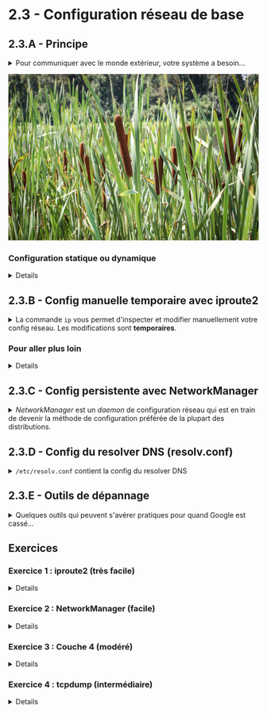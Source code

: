 # 2.3 - Configuration réseau de base

## 2.3.A - Principe
<details><summary>Pour communiquer avec le monde extérieur, votre système a besoin...</summary>

+ D'une **adresse IP**
    - Identifie la machine de manière unique sur le réseau
+ D'un **masque de sous-réseau**
    - Associé à l'adresse IP, permet à la machine de savoir quand elle s'adresse à son réseau local ou à d'autres réseaux
    - *Par exemple, prenons le subnet `192.168.1.0/24` (adresses de `192.168.1.0` à `192.168.1.255`). `192.168.1.10` sait qu'il peut directement contacter `192.168.1.20`, car il est dans le même subnet. En revanche, s'il doit contacter `192.168.2.20`, qui n'est pas dans son subnet, il confiera le paquet à sa passerelle par défaut.*
+ D'une **route par défaut**
    - Adresse IP du routeur qui permet d'atteindre d'autres réseaux.
+ Pour pouvoir résoudre des noms de domaine, de l'adresse d'au moins 1 **serveur DNS**.
    - Allez-vous habituellement voir votre emploi du temps sur `ent.utt.fr`, ou bien sur `193.50.230.1` ? On s'est compris.
    - 
</details>

![Des roseaux communs](img/roseaux.jpg)

### Configuration statique ou dynamique
<details>

+ Si vous n'avez pas à configurer ces paramètres à chaque fois que vous vous connectez sur un nouveau réseau avec votre PC, c'est grâce au **DHCP** (*Dynamic Host Configuration Protocol*, parfois aussi connu à tort sous l'appellation *Dark-green Hot Chili Peppers*). Lorsque votre PC rejoint un nouveau réseau, il contacte automatiquement son serveur DHCP pour obtenir ses paramètres réseau : on parle alors **d'adressage dynamique**.
    - *Chez vous, le serveur DHCP tourne généralement sur votre box.*
+ En revanche, **pour des serveurs, on préfère l'adressage statique**. On fournit donc tous ces paramètres manuellement.
    - Votre serveur ne va à priori pas se déplacer sur d'autres réseaux
    - On aime bien choisir nous-mêmes son adresse IP, et être sûrs qu'elle ne changera pas.
    - On ne veut pas dépendre d'un autre composant - s'il lui arrivait un malheur, on toute l'infra se retrouverait sans accès au réseau.

</details>

## 2.3.B - Config manuelle temporaire avec iproute2
<details><summary>La commande <code>ip</code> vous permet d'inspecter et modifier manuellement votre config réseau. Les modifications sont <b>temporaires</b>.</summary>

+ `ip address` : affiche les paramètres de niveau 2 et 3 pour toutes vos interfaces
    - `ip a` : raccourci
    - Une interface filaire **ethernet** commence par un `e`, par exemple :
        * `eth0`
        * `ens3`
        * `enp37s0`
    - `ip a show dev <iface>` : montrer les paramètres pour une interface donnée
    - `ip link` pour ne montrer que les paramètres de couche 2
+ `sudo ip address add <address>/<mask> dev <iface>` : ajouter une adresse IPv4 à une interface
    - `sudo ip address del <address>/<mask> dev <iface>` : supprimer une adresse IPv4
    - Exemple : 
        * ```lua
            sudo ip a add 192.168.1.10/24 dev enp37s0
            sudo ip a del 192.168.1.10/24 dev enp37s0
            sudo ip -6 a add 2001:db8:cafe::/64 dev enp37s0     # ipv6 (-6)
            ```
        * Vous pouvez aussi indiquer le masque au format décimal pointé : `sudo ip address add 192.168.1.10 255.255.255.0 dev enp37s0`
    - *NB :*
      - *Une même interface peut avoir plusieurs adresses IP*
      - *Une même machine peut avoir plusieurs interfaces (et donc aussi évidemment avoir plusieurs adresses IP)*
        - *Une même machine peut avoir des IP dans des réseaux différents (pense à un routeur)*
+ `ip route` : affiche la table de routage
+ `ip route add <ip>/<mask> via <ip>` : Ajouter une route
    - Exemple :
        ```lua
            sudo ip route add 172.16.1.0/24 via 192.168.1.254
        ```
    - Remplacer `add` par `del` pour supprimer la route
    - `ip -6` pour de l'IPv6
+ `ip route add default via <ip>` : Ajouter une route par défaut (0.0.0.0/0)

</details>

### Pour aller plus loin
<details>

+ La commande `ip` peut faire bien plus que set votre addresse IP :
    - Créer un [bond LACP](http://www.uni-koeln.de/~pbogusze/posts/LACP_configuration_using_iproute2.html) pour doubler un lien,
    - Changer les paramètres des protocoles bas niveau comme la [MTU](https://www.baeldung.com/linux/maximum-transmission-unit-change-size), 
    - [Configurer des VLANs](https://iamsto.wordpress.com/2018/02/20/howto-linux-iproute2-vlan-configuration-a-k-a-using-ip-command-for-managing-vlans-on-linux/)
    - [Ponter deux interfaces](https://unix.stackexchange.com/questions/255484/how-can-i-bridge-two-interfaces-with-ip-iproute2)  ...
+ `ip route` est capable de gérer routes complexes, voire de gérer plusieurs tables de routage - *par exemple, quand vous avez une interface publique et une interface d'admin, vous pouvez configurer une autre passerelle par défaut pour les paquets sourcés par votre interface d'admin.*

</details>

## 2.3.C - Config persistente avec NetworkManager
<details><summary><i>NetworkManager</i> est un <i>daemon</i> de configuration réseau qui est en train de devenir la méthode de configuration préférée de la plupart des distributions.</summary>

Il définit et gère des profils de configuration qui s'appellent des **connexions**.

On interagit avec ce *daemon* via un front-end comme :
+ [`nmtui`](https://access.redhat.com/documentation/en-us/red_hat_enterprise_linux/7/html/networking_guide/sec-configuring_ip_networking_with_nmtui) : interface interactive en mode texte
    - Très facile d'utilisation et utilisable sans interface graphique
+ `nmcli` : outil en lignes de commandes
    - Le plus complexe, mais aussi le plus complet et le seul qui puisse être utilisé dans un script.
+ `nm-connection-editor` : interface graphique, beurk
+ Rien ne vous empêche d'aller modifier directement les fichiers de config des connexions à `/etc/NetworkManager/system-connections/*.nmconnection` !

**Nous vous recommandons donc `nmtui`** pour commencer. Il n'y a rien à expliquer tellement c'est ez. Seule chose contre-intuitive, il faut **désactiver puis réactiver** la connexion pour que les modifications soient appliquées.

<details><summary>Quelques commandes <code>nmcli</code></summary>

- `nmcli` : Lister les connexions actives et leurs paramètres essentiels
- `nmcli general` (nmcli g) : Etat général de connectivité du système.
- `nmcli connection` (`nmcli c`) : Lister les connexions
- `nmcli device` (`nmcli d`) : Lister les interfaces
- `nmcli connection show <conn>` (`nmcli c s <conn>`) : Montrer le détail des paramètres d'une connexion
    * `nmcli -f <sections...> connection show <conn>` : Filtrer par catégorie de paramètres - par ex `nmcli -f general,ipv4 c s <conn>`

- `sudo nmcli connection <up|down|reload> <conn>` (`nmcli c <u|d|r> <conn>`) : activer, désactiver ou redémarrer une connexion.

- `sudo nmcli connection edit <conn>` (`nmcli c e <conn>`) : menu interactif pour éditer une interface
    * `?` : afficher les commandes disponibles
    * `goto <categorie>` : changer de catégorie
        * `goto ipv4`
    * `back` : revenir à la catégorie parente
    * `desc <objet>` :
        * `desc <setting>` : expliquer ce que fait un paramètres, quelles sont les valeurs possibles et quelle est la valeur par défaut
            * Ex : `desc dns`
        * `desc <category>` : montrer tous les paramètres disponibles dans la catégorie
            * Ex : `desc ipv4`
    * `set <setting> <valeur>` : modifier un paramètre
        * Ex : `set dns 8.8.8.8 8.8.4.4`
    * **`save` : appliquer les modifications**
    * `quit`
- `sudo nmcli connection modify <conn> <setting-full-path> <value>` : set un paramètre directement sans passer par le menu interactif
    * `sudo nmcli c m "Ethernet 1" ipv4.dns "8.8.8.8 8.8.4.4"`
</details>

+ Il peut être utile de __redémarrer le service *NetworkManager*__, par exemple après une modification de ses fichiers de configuration.
    - `sudo systemctl restart NetworkManager`
    - Pour les systèmes qui se configurent en *DHCP*, redémarrer *NetworkManager* permet de rafraîchir votre *lease DHCP*
+ Pour dépanner des problèmes de connexion, il peut être utile de jeter un œil aux __logs de NetworkManager__ : `sudo journalctl -xeu NetworkManager`

*NetworkManager* est très complet et peut aussi gérer des connexions complexes (bond LACP, VLANs ...)


### Autres méthodes de configuration réseau permanente

<details><summary>Sur les distributions récentes, <b>NetworkManager est LA méthode de configuration réseau à privilégier.</b></summary>

Toutefois, vous pouvez être amenés à utiliser d'autres méthodes pour créer des connexions persistentes :
+ [`netplan`](https://doc.ubuntu-fr.org/netplan) d'Ubuntu
    - (Configure en coulisses des connexions NetworkManager)
+ [`/etc/network/interfaces`](https://www.malekal.com/etc-network-interfaces-configurer-le-reseau-sur-debian/) de Debian
+ [`/etc/sysconfig/network-scripts`](https://www.cyberciti.biz/faq/how-to-configure-a-static-ip-address-on-rhel-8/) sur d'anciens RHEL

</details>

</details>


## 2.3.D - Config du resolver DNS (resolv.conf)
<details><summary><code>/etc/resolv.conf</code> contient la config du resolver DNS</summary>

![Exemple de /etc/resolv.conf](img/resolvconf.png)

+ Sa syntaxe est très simple et vous pouvez la modifier manuellement
    - `nameserver <ip>` : Adresse d'un serveur DNS. 3 maximum, du plus prioritaire au moins prioritaire.
    - `search <base-domain...>` : Domaines de recherche pour les noms courts.
        * Par exemple, avec `search utt.fr assos.utt.fr`, `charcutt` va d'abord être interprété comme `charcutt.utt.fr` et en cas d'échec comme `charcutt.assos.utt.fr`.
        * `domain <base-domain>` fait la même chose, mais ne peut avoir qu'une valeur.
    - `timeout <sec>` : Délai au bout duquel essayer un autre serveur DNS en cas d'échec.
        * Par défaut, 5 secondes
+ Votre OS utilise probablement *NetworkManager*, et dans ce cas, c'est lui qui gère le contenu de ce fichier. Les modifications seront perdues au redémarrage de *NetworkManager*.
    - Un commentaire en début de fichier vous prévient si c'est le cas

</details>


## 2.3.E - Outils de dépannage
<details><summary>Quelques outils qui peuvent s'avérer pratiques pour quand Google est cassé...</summary>

+ `ping` : test de connectivité IP - **la base pour tester la couche 3**
    - `-6` : IPv6
    - `-I` : Interface source
    - `-c <count>` : s'arrêter au bout de *count* tests
+ `traceroute` : tracer le chemin vers un hôte
    - Utilise le port 33434/udp, qui n'est pas forcément ouvert sur les firewalls. Il est donc souvent impossible d'avoir le chemin complet.
    - Vous pouvez utiliser un autre port [UDP, voire un port TCP](https://stackoverflow.com/questions/10995781/trace-a-particular-ip-and-port), pour augmenter les chances de tracer le chemin complet
+ `nc <host> <port>` : netcat - client/serveur TCP/UDP brut - **utile pour tester la couche 4**
    - `nc  22` : tester que le port SSH est ouvert et écoute
    - `sudo nc -l -p 636` : mode serveur, écoute sur 636/tcp
        * Très pratique pour tester si un pare-feu bloque un port entre le serveur et le client.
            * Ici, le client se connecterait avec `nc mons.lab-linux.local 636`
        * ![](img/nc.png)
        * *NB : Il faut les droits d'admin pour écouter sur un port <1024*
    - `nc` n'est pas forcément installé sur votre système.
+ `curl` : envoi d'une requête à un serveur Web
+ `tcpdump`, `wireshark` : sniffage de paquets
    - `sudo tcpdump [-vAn] -i <iface> [filtre]` : décrire les headers des paquets
        * Exemple : `sudo tcpdump -n -i lo "tcp port 80"`
        * `-v` : afficher plus d'informations sur les paquets
        * `-A` : afficher la charge utile des paquets
        * `-n` : ne pas résoudre les noms de domaine, afficher directement les IP source et destination
    - Vous pouvez utiliser [`tcpdump` pour faire une capture de paquets](https://linuxexplore.com/2010/05/30/remote-packet-capture-using-wireshark-tcpdump/) et l'analyser ensuite avec Wireshark. Pratique pour analyser les paquets d'un serveur sans interface graphique.
+ `ss` : ports utilisés sur le système local. **Utile pour vérifier si un service s'exécute bel et bien, et écoute sur les bonnes IP / le bon port**
    - `-t` : TCP
    - `-u` : UDP
    - `-l` : listening (sans, montre les ports SOURCE utilisés)
    - `-n` : Afficher les numéros de ports au lieu des noms de service
    - `-a` : tous les sockets
    - Exemple : `ss -atln` : quels sont les ports TCP sur lesquels j'écoute ?
+ `nmap` : [scan de ports](https://nmap.org/book/port-scanning-tutorial.html) sur un système distant / découverte d'hôtes sur tout un réseau
    - Souvent pas installé par défaut
+ `iptraf` : Statistiques d'utilisation TCP/IP, sur un menu interactif facile à utiliser.
    - Non installé par défaut
  
</details>

## Exercices

### Exercice 1 : iproute2 (très facile)
<details>

+ Affichez les interfaces réseau disponibles. Affichez les routes disponibles. Repérez l'interface avec laquelle vous accédez à Internet.
+ Ajoutez une deuxième adresse IP sur cette interface réseau, dans le même subnet que l'adresse IP actuelle.
+ Pingez cette nouvelle IP. Vous devez avoir des réponses.
+ Supprimez votre route par défaut et reconfigurez-la manuellement avec `iproute2`. Vous devez pouvoir ping `8.8.8.8`.
</details>

### Exercice 2 : NetworkManager (facile)
<details>

+ Si vous avez obtenu vos paramètres réseau automatiquement, utilisez `nmtui` pour les redéfinir manuellement (en adressage statique)
+ Avec `nmcli`, listez vos connexion puis affichez les détails de la connexion que vous avez modifiée.
+ Inspectez le fichier de configuration de la connexion *NetworkManager*. En éditant ce fichier, modifiez le nom de la connexion. Si vous avez deux serveurs DNS de configurés, inversez leur ordre. Appliquez les changements.
+ Vérifiez que le nom de la nouvelle connexion a changé avec `nmcli`.
+ Affichez les logs de `NetworkManager`
</details>

### Exercice 3 : Couche 4 (modéré)
<details>

Vous avez besoin d'une machine cliente et d'un serveur distant capable de recevoir des connexions SSH. *(Si votre serveur est une VM tournant sur un système hôte, le client peut très bien être le système hôte.)*

Pour un client Windows, il faudra télécharger `ncat` et `nmap` sur [https://nmap.org/](https://nmap.org/).

+ A l'aide de `netcat` / `ncat` / `nc`, lancez une écoute sur le port 2024/tcp de votre serveur.
    - Si besoin, ouvrez ce port dans votre firewall.
    - Si besoin, créez une règle de redirections de ports pour que votre client soit en mesure d'atteindre ce serveur.
+ Toujours depuis le serveur, dans un autre terminal, affichez les ports TCP en écoute.
+ Depuis le client, maintenant, utilisez `nmap` pour scanner les ports TCP ouverts sur le serveur. Vous devez voir le port 2024.
+ Encore depuis le client, à l'aide de `netcat` / `ncat` / `nc`, envoyez un message à votre serveur. Le serveur doit recevoir le message.
</details>

### Exercice 4 : tcpdump (intermédiaire)
<details>

Vous avez besoin d'une machine cliente avec une interface graphique, et un serveur distant capable de recevoir des connexions SSH. *(Si votre serveur est une VM tournant sur un système hôte, le client peut très bien être le système hôte.)*

+ Sur le serveur, lancer un `watch -n 10 curl toastytech.com/evil/index.html`
+ Depuis le client, capturer les paquets HTTP et DNS sur le serveur distant pendant 1 minute. Puis, interrompre `watch` sur le serveur.
+ Côté client, analyser les [paquets avec Wireshark](https://www.it-connect.fr/le-suivi-dune-connexion-tcp-avec-wireshark/).
    - [Explications détaillées (TP de RE04)](https://drive.google.com/file/d/1scP4gicq6XUY3n617jVEfT3khFQSlrAO/view?usp=drive_link)
</details>